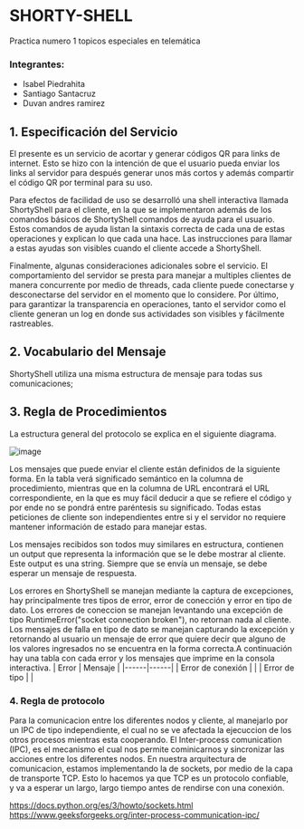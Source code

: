 # SHORTY-SHELL
Practica numero 1 topicos especiales en telemática

### Integrantes:

- Isabel Piedrahita
- Santiago Santacruz
- Duvan andres ramirez


## 1. Especificación del Servicio

El presente es un servicio de acortar y generar códigos QR para links de internet. Esto se hizo con la intención de que el usuario pueda enviar los links al servidor para después generar unos más cortos y además compartir el código QR por terminal para su uso.

Para efectos de facilidad de uso se desarrolló una shell interactiva llamada ShortyShell para el cliente, en la que se implementaron además de los comandos básicos de ShortyShell comandos de ayuda para el usuario. Estos comandos de ayuda listan la sintaxis correcta de cada una de estas operaciones y explican lo que cada una hace. Las instrucciones para llamar a estas ayudas son visibles cuando el cliente accede a ShortyShell.

Finalmente, algunas consideraciones adicionales sobre el servicio. El comportamiento del servidor se presta para manejar a multiples clientes de manera concurrente por medio de threads, cada cliente puede conectarse y desconectarse del servidor en el momento que lo considere. Por último, para garantizar la transparencia en operaciones, tanto el servidor como el cliente generan un log en donde sus actividades son visibles y fácilmente rastreables.


## 2. Vocabulario del Mensaje

ShortyShell utiliza una misma estructura de mensaje para todas sus comunicaciones;

## 3. Regla de Procedimientos

La estructura general del protocolo se explica en el siguiente diagrama.


![image](https://user-images.githubusercontent.com/46933082/129646563-6540094b-d36d-40c8-8ff7-3c1fadba9ac3.png)


Los mensajes que puede enviar el cliente están definidos de la siguiente forma. En la tabla verá significado semántico en la columna de procedimiento, mientras que en la columna de URL encontrará el URL correspondiente, en la que es muy fácil deducir a que se refiere el código y por ende no se pondrá entre paréntesis su significado. Todas estas peticiones de cliente son independientes entre si y el servidor no requiere mantener información de estado para manejar estas.

Los mensajes recibidos son todos muy similares en estructura, contienen un output que representa la información que se le debe mostrar al cliente. Este output es una string. Siempre que se envía un mensaje, se debe esperar un mensaje de respuesta.

Los errores en ShortyShell se manejan mediante la captura de excepciones, hay principalmente tres tipos de error, error de conección y error en tipo de dato. Los errores de coneccion se manejan levantando una excepción de tipo RuntimeError("socket connection broken"), no retornan nada al cliente. Los mensajes de falla en tipo de dato se manejan capturando la excepción y retornando al usuario un mensaje de error que quiere decir que alguno de los valores ingresados no se encuentra en la forma correcta.A continuación hay una tabla con cada error y los mensajes que imprime en la consola interactiva.
| Error | Mensaje   |
|------|------|
| Error de conexión |  |
| Error de tipo |  |

### 4. Regla de protocolo

Para la comunicacion entre los diferentes nodos y cliente, al manejarlo por un IPC de tipo independiente, el cual no se ve afectada la ejecuccion de los otros procesos mientras esta cooperando. El Inter-process comunication (IPC), es el mecanismo el cual nos permite cominicarnos y sincronizar las acciones entre los diferentes nodos. En nuestra arquitectura de comunicacion, estamos implementando la de sockets, por medio de la capa de transporte TCP. Esto lo hacemos ya que TCP es un protocolo confiable, y va a esperar un largo, largo tiempo antes de rendirse con una conexión.

https://docs.python.org/es/3/howto/sockets.html
https://www.geeksforgeeks.org/inter-process-communication-ipc/
